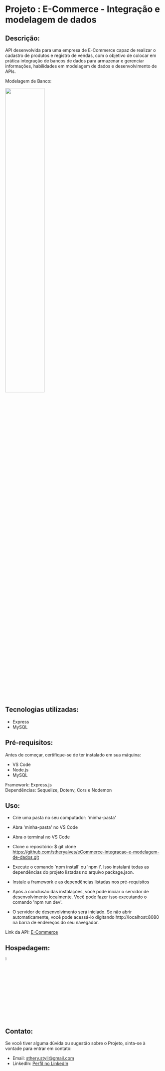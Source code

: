 # Projeto : E-Commerce - Integração e modelagem de dados

## Descrição: 
API desenvolvida para uma empresa de E-Commerce capaz de realizar o cadastro de produtos e registro de vendas,
com o objetivo de colocar em prática integração de bancos de dados para armazenar e gerenciar informações, habilidades em modelagem de
dados e desenvolvimento de APIs. <br>

Modelagem de Banco: 

<img  width="50%" src="https://github.com/stheryalves/eCommerce-integracao-e-modelagem-de-dados/assets/134507985/f50cd9bd-7904-4974-8b7d-55e54897be05" >


## Tecnologias utilizadas:
- Express
- MySQL

## Pré-requisitos:<br>
Antes de começar, certifique-se de ter instalado em sua máquina:<br>

- VS Code <br>
- Node.js <br>
- MySQL <br>

Framework: Express.js <br>
Dependências: Sequelize, Dotenv, Cors e Nodemon <br>

## Uso:<br>
* Crie uma pasta no seu computador: 'minha-pasta' <br>
* Abra 'minha-pasta' no VS Code <br>
* Abra o terminal no VS Code <br>
* Clone o repositório: $ git clone https://github.com/stheryalves/eCommerce-integracao-e-modelagem-de-dados.git <br>
* Execute o comando 'npm install' ou 'npm i'. Isso instalará todas as dependências do projeto listadas no arquivo package.json.<br>

* Instale a framework e as dependências listadas nos pré-requisitos
* Após a conclusão das instalações, você pode iniciar o servidor de desenvolvimento localmente. Você pode fazer isso executando o comando 'npm run dev'.<br>
* O servidor de desenvolvimento será iniciado. Se não abrir automaticamente, você pode acessá-lo digitando http://localhost:8080 na barra de endereços do seu navegador.<br>

Link da API: [E-Commerce](https://e-commerce-integracao-e-modelagem-de-dados.vercel.app/) <br>

## Hospedagem: <br>
<img width="5%" src="https://cdn.jsdelivr.net/gh/devicons/devicon@latest/icons/railway/railway-original.svg" />

## Contato:<br>
Se você tiver alguma dúvida ou sugestão sobre o Projeto, sinta-se à vontade para entrar em contato:<br>

- Email: sthery.styll@gmail.com<br>
- LinkedIn: [Perfil no LinkedIn](https://www.linkedin.com/in/sthery-alves-5214ab99/)

